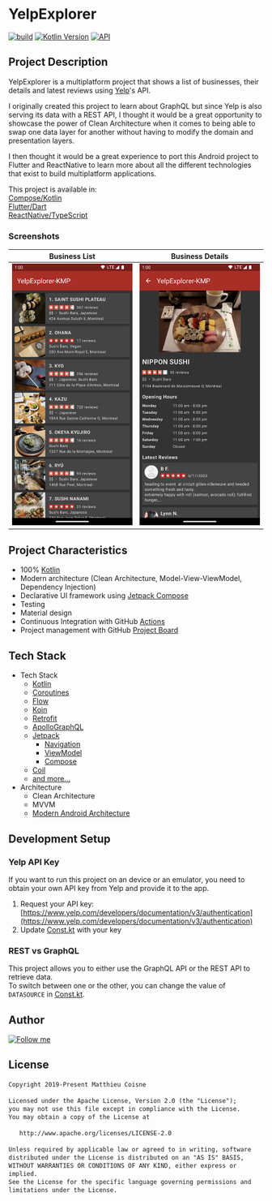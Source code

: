 # YelpExplorer

[![build](https://github.com/matthieucoisne/YelpExplorer/workflows/build/badge.svg)](https://github.com/matthieucoisne/YelpExplorer/blob/main/.github/workflows/build.yml)
[![Kotlin Version](https://img.shields.io/badge/Kotlin-1.8.10-blue.svg)](https://kotlinlang.org)
[![API](https://img.shields.io/badge/API-27%2B-brightgreen.svg?style=flat)](https://android-arsenal.com/api?level=27)

## Project Description

YelpExplorer is a multiplatform project that shows a list of businesses, their details and latest reviews using
[Yelp](https://www.yelp.com/)'s API.

I originally created this project to learn about GraphQL but since Yelp is also serving its data with a REST API,
I thought it would be a great opportunity to showcase the power of Clean Architecture when it comes to being able
to swap one data layer for another without having to modify the domain and presentation layers.

I then thought it would be a great experience to port this Android project to Flutter and ReactNative to learn more
about all the different technologies that exist to build multiplatform applications.

This project is available in:<br/>
[Compose/Kotlin](https://github.com/matthieucoisne/YelpExplorer)<br/>
[Flutter/Dart](https://github.com/matthieucoisne/YelpExplorer-Flutter)<br/>
[ReactNative/TypeScript](https://github.com/matthieucoisne/YelpExplorer-ReactNative)<br/>

### Screenshots

| Business List | Business Details |
|:-------------:|:----------------:|
|![YelpExplorer - Business List](https://github.com/matthieucoisne/YelpExplorer/blob/main/media/YelpExplorer-KMP-BusinessList.png) | ![YelpExplorer - Business Details](https://github.com/matthieucoisne/YelpExplorer/blob/main/media/YelpExplorer-KMP-BusinessDetails.png)|

## Project Characteristics

* 100% [Kotlin](https://kotlinlang.org/)
* Modern architecture (Clean Architecture, Model-View-ViewModel, Dependency Injection)
* Declarative UI framework using [Jetpack Compose](https://developer.android.com/jetpack/compose)
* Testing
* Material design
* Continuous Integration with GitHub [Actions](https://github.com/matthieucoisne/YelpExplorer/actions)
* Project management with GitHub [Project Board](https://github.com/matthieucoisne/YelpExplorer/projects/1)

## Tech Stack

* Tech Stack
    * [Kotlin](https://kotlinlang.org/)
    * [Coroutines](https://kotlinlang.org/docs/coroutines-overview.html)
    * [Flow](https://kotlinlang.org/docs/flow.html)
    * [Koin](https://github.com/InsertKoinIO/koin)
    * [Retrofit](https://square.github.io/retrofit)
    * [ApolloGraphQL](https://github.com/apollographql/apollo-android)
    * [Jetpack](https://developer.android.com/jetpack)
        * [Navigation](https://developer.android.com/guide/navigation)
        * [ViewModel](https://developer.android.com/topic/libraries/architecture/viewmodel)
        * [Compose](https://developer.android.com/jetpack/compose)
    * [Coil](https://github.com/coil-kt/coil)
    * [and more...](https://github.com/matthieucoisne/YelpExplorer/blob/main/app/build.gradle.kts)
* Architecture
    * Clean Architecture
    * MVVM
    * [Modern Android Architecture](https://developer.android.com/topic/architecture#recommended-app-arch)

## Development Setup

### Yelp API Key

If you want to run this project on an device or an emulator, you need to obtain your own API key from Yelp and
provide it to the app.

1. Request your API key: [https://www.yelp.com/developers/documentation/v3/authentication](https://www.yelp.com/developers/documentation/v3/authentication)<br/>
2. Update [Const.kt](https://github.com/matthieucoisne/YelpExplorer/blob/main/app/src/main/java/com/yelpexplorer/core/utils/Const.kt) with your key

### REST vs GraphQL

This project allows you to either use the GraphQL API or the REST API to retrieve data.<br/>
To switch between one or the other, you can change the value of `DATASOURCE` in [Const.kt](https://github.com/matthieucoisne/YelpExplorer/blob/main/app/src/main/java/com/yelpexplorer/core/utils/Const.kt).

## Author

[![Follow me](https://img.shields.io/twitter/follow/matthieucoisne?style=social)](https://x.com/matthieucoisne)

## License
```
Copyright 2019-Present Matthieu Coisne

Licensed under the Apache License, Version 2.0 (the "License");
you may not use this file except in compliance with the License.
You may obtain a copy of the License at

   http://www.apache.org/licenses/LICENSE-2.0

Unless required by applicable law or agreed to in writing, software
distributed under the License is distributed on an "AS IS" BASIS,
WITHOUT WARRANTIES OR CONDITIONS OF ANY KIND, either express or implied.
See the License for the specific language governing permissions and
limitations under the License.
```
